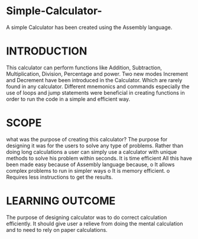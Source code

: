 # Simple-Calculator-
A simple Calculator has been created using the Assembly language.
# INTRODUCTION
This calculator can perform functions like Addition, Subtraction, Multiplication, Division, Percentage and power. Two new modes Increment and Decrement have been introduced in the Calculator. Which are rarely found in any calculator.
Different mnemonics and commands especially the use of loops and jump statements were beneficial in creating functions in order to run the code in a simple and efficient way.

# SCOPE
what was the purpose of creating this calculator?
The purpose for designing it was for the users to solve any type of problems. Rather than doing long calculations a user can simply use a calculator with unique methods to solve his problem within seconds. It is time efficient All this have been made easy because of Assembly language because, 
o	It allows complex problems to run in simpler ways
o	It is memory efficient.
o	Requires less instructions to get the results.

# LEARNING OUTCOME
The purpose of designing calculator was to do correct calculation efficiently. It should give user a relieve from doing the mental calculation and to need to rely on paper calculations. 
